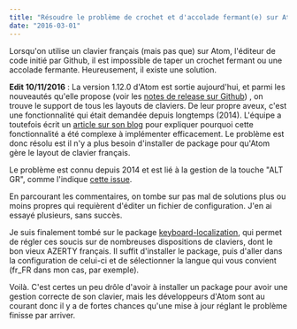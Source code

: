 ```yaml
---
title: "Résoudre le problème de crochet et d'accolade fermant(e) sur Atom"
date: "2016-03-01"
---
```


Lorsqu'on utilise un clavier français (mais pas que) sur Atom, l'éditeur de
code initié par Github, il est impossible de taper un crochet fermant ou une
accolade fermante. Heureusement, il existe une solution.

<span class="more"></span>

**Edit 10/11/2016** : La version 1.12.0 d'Atom est sortie aujourd'hui, et parmi
les nouveautés qu'elle propose (voir les [notes de release sur
Github](https://github.com/atom/atom/releases/tag/v1.12.0)) , on trouve le
support de tous les layouts de claviers. De leur propre aveux, c'est une
fonctionnalité qui était demandée depuis longtemps (2014). L'équipe a toutefois
écrit un [article sur son
blog](http://blog.atom.io/2016/10/17/the-wonderful-world-of-keyboards.html)
pour expliquer pourquoi cette fonctionnalité a été complexe à implémenter
efficacement. Le problème est donc résolu est il n'y a plus besoin d'installer
de package pour qu'Atom gère le layout de clavier français.

Le problème est connu depuis 2014 et est lié à la gestion de la touche "ALT
GR", comme l'indique [cette
issue](https://github.com/atom/atom-keymap/issues/35).

En parcourant les commentaires, on tombe sur pas mal de solutions plus ou moins
propres qui requièrent d'éditer un fichier de configuration. J'en ai essayé
plusieurs, sans succès.

Je suis finalement tombé sur le package
[keyboard-localization](https://atom.io/packages/keyboard-localization), qui
permet de régler ces soucis sur de nombreuses dispositions de claviers, dont le
bon vieux AZERTY français. Il suffit d'installer le package, puis d'aller dans
la configuration de celui-ci et de sélectionner la langue qui vous convient
(fr_FR dans mon cas, par exemple).

Voilà. C'est certes un peu drôle d'avoir à installer un package pour avoir une
gestion correcte de son clavier, mais les développeurs d'Atom sont au courant
donc il y a de fortes chances qu'une mise à jour réglant le problème finisse
par arriver.
